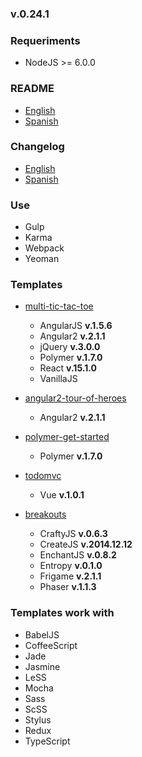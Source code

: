 ### v.0.24.1

### Requeriments
- NodeJS >= 6.0.0

### README
- [English](https://github.com/ifedu/generator-speedseed/blob/master/docs/README/EN_US.md)
- [Spanish](https://github.com/ifedu/generator-speedseed/blob/master/docs/README/ES.md)

### Changelog
- [English](https://github.com/ifedu/generator-speedseed/blob/master/docs/CHANGELOG/EN_US.md)
- [Spanish](https://github.com/ifedu/generator-speedseed/blob/master/docs/CHANGELOG/ES.md)

### Use
- Gulp
- Karma
- Webpack
- Yeoman

### Templates
- [multi-tic-tac-toe](https://www.npmjs.com/package/generator-speedseed-multi-tic-tac-toe)
    - AngularJS **v.1.5.6**
    - Angular2 **v.2.1.1**
    - jQuery **v.3.0.0**
    - Polymer **v.1.7.0**
    - React **v.15.1.0**
    - VanillaJS

- [angular2-tour-of-heroes](https://www.npmjs.com/package/generator-speedseed-cleanly-angular2-tour-of-heroes)
    - Angular2 **v.2.1.1**

- [polymer-get-started](https://www.npmjs.com/package/generator-speedseed-cleanly-polymer-get-started)
    - Polymer **v.1.7.0**

- [todomvc](https://www.npmjs.com/package/generator-speedseed-cleanly-todomvc)
    - Vue **v.1.0.1**

- [breakouts](https://www.npmjs.com/package/generator-speedseed-cleanly-breakouts)
    - CraftyJS **v.0.6.3**
    - CreateJS **v.2014.12.12**
    - EnchantJS **v.0.8.2**
    - Entropy **v.0.1.0**
    - Frigame **v.2.1.1**
    - Phaser **v.1.1.3**

### Templates work with
- BabelJS
- CoffeeScript
- Jade
- Jasmine
- LeSS
- Mocha
- Sass
- ScSS
- Stylus
- Redux
- TypeScript